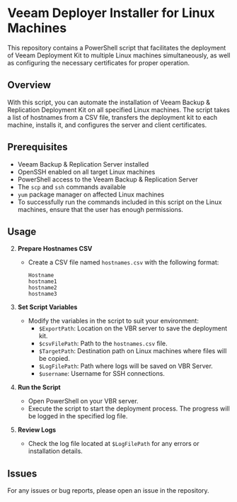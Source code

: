 # Veeam Deployer Installer for Linux Machines

This repository contains a PowerShell script that facilitates the deployment of Veeam Deployment Kit to multiple Linux machines simultaneously, as well as configuring the necessary certificates for proper operation.

## Overview

With this script, you can automate the installation of Veeam Backup & Replication Deployment Kit on all specified Linux machines. The script takes a list of hostnames from a CSV file, transfers the deployment kit to each machine, installs it, and configures the server and client certificates.

## Prerequisites

- Veeam Backup & Replication Server installed
- OpenSSH enabled on all target Linux machines
- PowerShell access to the Veeam Backup & Replication Server
- The `scp` and `ssh` commands available
- `yum` package manager on affected Linux machines
- To successfully run the commands included in this script on the Linux machines, ensure that the user has enough permissions.


## Usage

2. **Prepare Hostnames CSV**
   - Create a CSV file named `hostnames.csv` with the following format:
     ```
     Hostname
     hostname1
     hostname2
     hostname3
     ```

3. **Set Script Variables**
   - Modify the variables in the script to suit your environment:
     - `$ExportPath`: Location on the VBR server to save the deployment kit.
     - `$csvFilePath`: Path to the `hostnames.csv` file.
     - `$TargetPath`: Destination path on Linux machines where files will be copied.
     - `$LogFilePath`: Path where logs will be saved on VBR Server.
     - `$username`: Username for SSH connections.

4. **Run the Script**
   - Open PowerShell on your VBR server.
   - Execute the script to start the deployment process. The progress will be logged in the specified log file. 

5. **Review Logs**
   - Check the log file located at `$LogFilePath` for any errors or installation details.

## Issues

For any issues or bug reports, please open an issue in the repository.

